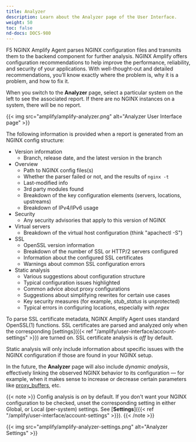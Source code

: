 ```yaml
---
title: Analyzer
description: Learn about the Analyzer page of the User Interface.
weight: 50
toc: false
nd-docs: DOCS-980
---
```


F5 NGINX Amplify Agent parses NGINX configuration files and transmits them to the backend component for further analysis. NGINX Amplify offers configuration recommendations to help improve the performance, reliability, and security of your applications. With well-thought-out and detailed recommendations, you’ll know exactly where the problem is, why it is a problem, and how to fix it.

When you switch to the **Analyzer** page, select a particular system on the left to see the associated report. If there are no NGINX instances on a system, there will be no report.

{{< img src="amplify/amplify-analyzer.png" alt="Analyzer User Interface page" >}}

The following information is provided when a report is generated from an NGINX config structure:

  * Version information
    * Branch, release date, and the latest version in the branch
  * Overview
    * Path to NGINX config files(s)
    * Whether the parser failed or not, and the results of `nginx -t`
    * Last-modified info
    * 3rd party modules found
    * Breakdown of the key configuration elements (servers, locations, upstreams)
    * Breakdown of IPv4/IPv6 usage
  * Security
    * Any security advisories that apply to this version of NGINX
  * Virtual servers
    * Breakdown of the virtual host configuration (think "apachectl -S")
  * SSL
    * OpenSSL version information
    * Breakdown of the number of SSL or HTTP/2 servers configured
    * Information about the configured SSL certificates
    * Warnings about common SSL configuration errors
  * Static analysis
    * Various suggestions about configuration structure
    * Typical configuration issues highlighted
    * Common advice about proxy configurations
    * Suggestions about simplifying rewrites for certain use cases
    * Key security measures (for example, *stub_status* is unprotected)
    * Typical errors in configuring locations, especially with *regex*

To parse SSL certificate metadata, NGINX Amplify Agent uses standard OpenSSL(1) functions. SSL certificates are parsed and analyzed only when the corresponding [settings]({{< ref "/amplify/user-interface/account-settings" >}}) are turned on. SSL certificate analysis is *off* by default.

Static analysis will only include information about specific issues with the NGINX configuration if those are found in your NGINX setup.

In the future, the **Analyzer** page will also include *dynamic analysis*, effectively linking the observed NGINX behavior to its configuration — for example, when it makes sense to increase or decrease certain parameters like [proxy_buffers](http://nginx.org/en/docs/http/ngx_http_proxy_module.html#proxy_buffers), etc.

{{< note >}} Config analysis is *on* by default. If you don't want your NGINX configuration to be checked, unset the corresponding setting in either Global, or Local (per-system) settings. See [**Settings**]({{< ref "/amplify/user-interface/account-settings" >}}). {{< /note >}}

{{< img src="amplify/amplify-analyzer-settings.png" alt="Analyzer Settings" >}}
